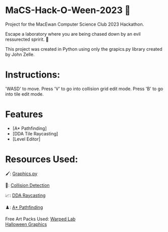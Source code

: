 # MaCS-Hack-O-Ween-2023 🎃
Project for the MacEwan Computer Science Club 2023 Hackathon.

Escape a laboratory where you are being chased down by an evil ressurected spririt. 👻

This project was created in Python using only the grapics.py library created by John Zelle.
 # Instructions:

'WASD' to move.
Press 'V' to go into collision grid edit mode.
Press 'B' to go into tile edit mode.
 
 # Features
 
- [A* Pathfinding]
- [DDA Tile Raycasting]
- [Level Editor]
# Resources Used:

🖌️: [Graphics.py](https://mcsp.wartburg.edu/zelle/python/graphics.py)

🤯: [Collision Detection](https://www.jeffreythompson.org/collision-detection/)

📈: [DDA Raycasting](https://til.zimventures.com/GameMaker/dda)

♟️: [A* Pathfinding](https://www.youtube.com/watch?v=-L-WgKMFuhE)

 Free Art Packs Used: [Warped Lab](https://opengameart.org/content/warped-top-down-tech-lab)  
      [Halloween Graphics](https://finalbossblues.itch.io/halloween-graphics)
